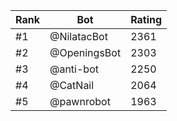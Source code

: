 Rank|Bot|Rating
---|---|---
#1|@NilatacBot|2361
#2|@OpeningsBot|2303
#3|@anti-bot|2250
#4|@CatNail|2064
#5|@pawnrobot|1963
